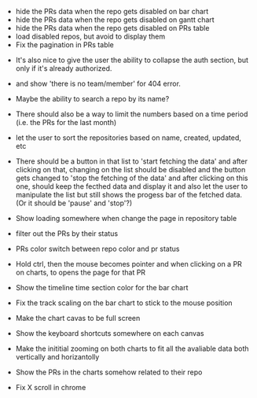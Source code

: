 + hide the PRs data when the repo gets disabled on bar chart
+ hide the PRs data when the repo gets disabled on gantt chart
+ hide the PRs data when the repo gets disabled on PRs table
+ load disabled repos, but avoid to display them
+ Fix the pagination in PRs table

- It's also nice to give the user the ability to collapse the auth section, but only if it's already authorized.

- and show 'there is no team/member' for 404 error.

- Maybe the ability to search a repo by its name?

- There should also be a way to limit the numbers based on a time period (i.e. the PRs for the last month)

- let the user to sort the repositories based on name, created, updated, etc

- There should be a button in that list to 'start fetching the data' and after clicking on that, changing on the list should be disabled and the button gets changed to 'stop the fetching of the data' and after clicking on this one, should keep the fecthed data and display it and also let the user to manipulate the list but still shows the progess bar of the fetched data. (Or it should be 'pause' and 'stop'?)

- Show loading somewhere when change the page in repository table

- filter out the PRs by their status

- PRs color switch between repo color and pr status

- Hold ctrl, then the mouse becomes pointer and when clicking on a PR on charts, to opens the page for that PR

- Show the timeline time section color for the bar chart

- Fix the track scaling on the bar chart to stick to the mouse position

- Make the chart cavas to be full screen

- Show the keyboard shortcuts somewhere on each canvas

- Make the inititial zooming on both charts to fit all the avaliable data both vertically and horizantolly

- Show the PRs in the charts somehow related to their repo

- Fix X scroll in chrome

